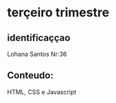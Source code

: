 # terçeiro trimestre

## identificaççao
Lohana Santos   Nr:36

## Conteudo: 
HTML, CSS e Javascript
